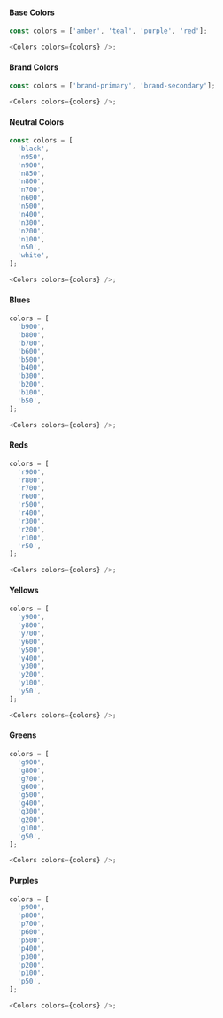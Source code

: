 #### Base Colors

```js
const colors = ['amber', 'teal', 'purple', 'red'];

<Colors colors={colors} />;
```

#### Brand Colors

```js
const colors = ['brand-primary', 'brand-secondary'];

<Colors colors={colors} />;
```

#### Neutral Colors

```js
const colors = [
  'black',
  'n950',
  'n900',
  'n850',
  'n800',
  'n700',
  'n600',
  'n500',
  'n400',
  'n300',
  'n200',
  'n100',
  'n50',
  'white',
];

<Colors colors={colors} />;
```

#### Blues

```js
colors = [
  'b900',
  'b800',
  'b700',
  'b600',
  'b500',
  'b400',
  'b300',
  'b200',
  'b100',
  'b50',
];

<Colors colors={colors} />;
```

#### Reds

```js
colors = [
  'r900',
  'r800',
  'r700',
  'r600',
  'r500',
  'r400',
  'r300',
  'r200',
  'r100',
  'r50',
];

<Colors colors={colors} />;
```

#### Yellows

```js
colors = [
  'y900',
  'y800',
  'y700',
  'y600',
  'y500',
  'y400',
  'y300',
  'y200',
  'y100',
  'y50',
];

<Colors colors={colors} />;
```

#### Greens

```js
colors = [
  'g900',
  'g800',
  'g700',
  'g600',
  'g500',
  'g400',
  'g300',
  'g200',
  'g100',
  'g50',
];

<Colors colors={colors} />;
```

#### Purples

```js
colors = [
  'p900',
  'p800',
  'p700',
  'p600',
  'p500',
  'p400',
  'p300',
  'p200',
  'p100',
  'p50',
];

<Colors colors={colors} />;
```
